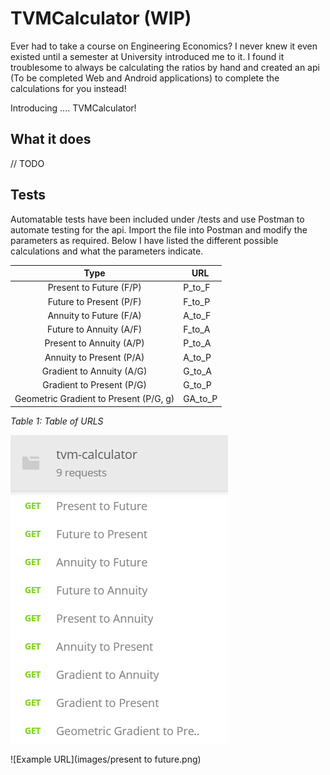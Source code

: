 # TVMCalculator (WIP)
Ever had to take a course on Engineering Economics? I never knew it even existed until a semester at University introduced me to it. I found it troublesome to always be calculating the ratios by hand and created an api (To be completed Web and Android applications) to complete the calculations for you instead!

Introducing .... TVMCalculator!

## What it does
// TODO

## Tests
Automatable tests have been included under /tests and use Postman to automate testing for the api. Import the file into Postman and modify the parameters as required. Below I have listed the different possible calculations and what the parameters indicate. 


|                  Type                  | URL     |
|:--------------------------------------:|---------|
| Present to Future (F/P)                | P_to_F  |
| Future to Present (P/F)                | F_to_P  |
| Annuity to Future (F/A)                | A_to_F  |
| Future to Annuity (A/F)                | F_to_A  |
| Present to Annuity (A/P)               | P_to_A  |
| Annuity to Present (P/A)               | A_to_P  |
| Gradient to Annuity (A/G)              | G_to_A  |
| Gradient to Present (P/G)              | G_to_P  |
| Geometric Gradient to Present (P/G, g) | GA_to_P |
_Table 1: Table of URLS_

![List](images/list.png)


![Example URL](images/present to future.png)
